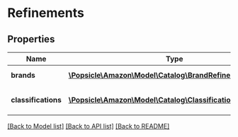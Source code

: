 # Refinements

## Properties
Name | Type | Description | Notes
------------ | ------------- | ------------- | -------------
**brands** | [**\Popsicle\Amazon\Model\Catalog\BrandRefinement[]**](BrandRefinement.md) | Brand search refinements. | 
**classifications** | [**\Popsicle\Amazon\Model\Catalog\ClassificationRefinement[]**](ClassificationRefinement.md) | Classification search refinements. | 

[[Back to Model list]](../../README.md#documentation-for-models) [[Back to API list]](../../README.md#documentation-for-api-endpoints) [[Back to README]](../../README.md)

